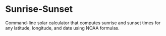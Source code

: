 # Sunrise-Sunset
Command-line solar calculator that computes sunrise and sunset times for any latitude, longitude, and date using NOAA formulas.

